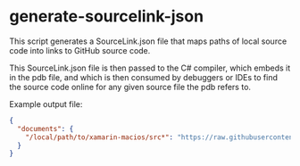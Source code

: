 # generate-sourcelink-json

This script generates a SourceLink.json file that maps paths of local source
code into links to GitHub source code.

This SourceLink.json file is then passed to the C# compiler, which embeds it
in the pdb file, and which is then consumed by debuggers or IDEs to find the
source code online for any given source file the pdb refers to.

Example output file:

```json
{
  "documents": {
    "/local/path/to/xamarin-macios/src*": "https://raw.githubusercontent.com/xamarin/xamarin-macios/c2c617bf000c4ff864cbba9d65421f915941136b/src*"
  }
}
```

